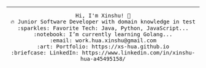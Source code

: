 

<!--
**xs-hua/xs-hua** is a ✨ _special_ ✨ repository because its `README.md` (this file) appears on your GitHub profile.

Here are some ideas to get you started:

- 🔭 I’m currently working on ...
- 🌱 I’m currently learning ...
- 👯 I’m looking to collaborate on ...
- 🤔 I’m looking for help with ...
- 💬 Ask me about ...
- 📫 How to reach me: ...
- 😄 Pronouns: ...
- ⚡ Fun fact: ...
-->


<hr></hr>
<p align="center">
  <samp>
    Hi, I'm Xinshu! 👋 <br>
    🔥 Junior Software Developer with domain knowledge in test <br>
    :sparkles: Favorite Tech: Java, Python, JavaScript... <br>
    :notebook: I’m currently learning Golang...   <br>
    :email:	work.hua.xinshu@gmail.com <br>
    :art: Portfolio: https://xs-hua.github.io <br>
    :briefcase: LinkedIn: https://www.linkedin.com/in/xinshu-hua-a45495158/ <br>           
  </samp>
</p>



